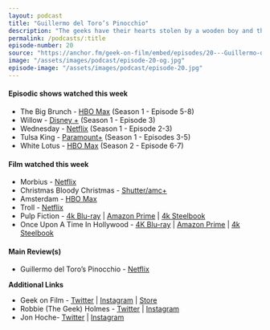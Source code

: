 ```yaml
---
layout: podcast
title: "Guillermo del Toro’s Pinocchio"
description: "The geeks have their hearts stolen by a wooden boy and the most beautiful and poignant version of the classic Pinocchio, a story you think you know but you don't."
permalink: /podcasts/:title
episode-number: 20
source: "https://anchor.fm/geek-on-film/embed/episodes/20---Guillermo-del-Toros-Pinocchio-e1s6kkt"
image: "/assets/images/podcast/episode-20-og.jpg"
episode-image: "/assets/images/podcast/episode-20.jpg"
---
```

<h4><strong>Episodic shows watched this week</strong></h4>
<ul>
 <li>The Big Brunch - <a href="https://www.hbomax.com/series/urn:hbo:series:GY0WzfASbP4OEqQEAAACX"><u>HBO Max</u></a> (Season 1 - Episode 5-8)</li>
 <li>Willow - <a href="https://www.disneyplus.com/series/willow/PfeL8yCNXD3r?distributionPartner=google"><u>Disney +</u></a> (Season 1 - Episode 3)</li>
  <li>Wednesday - <a href="https://www.netflix.com/title/81231974"><u>Netflix</u></a> (Season 1 - Episode 2-3)</li>
  <li>Tulsa King - <a href="https://www.paramountplus.com/shows/tulsa-king/"><u>Paramount+</u></a> (Season 1 - Episodes 3-5)</li>
  <li>White Lotus - <a href="https://www.hbo.com/the-white-lotus"><u>HBO Max</u></a> (Season 2 - Episode 6-7)</li>
</ul>
<h4><strong>Film watched this week</strong></h4>
<ul>
  <li>Morbius - <a href="https://www.netflix.com/title/81198933"><u>Netflix</u></a></li>
  <li>Christmas Bloody Christmas - <a href="https://www.amcplus.com/movies/christmas-bloody-christmas--1060616"><u>Shutter/amc+</u></a></li>
  <li>Amsterdam - <a href="https://www.hbomax.com/feature/urn:hbo:feature:GY2Vw6gENDp_DwgEAAAFS"><u>HBO Max</u></a></li>
  <li>Troll - <a href="https://www.netflix.com/watch/81245455?source=35"><u>Netflix</u></a></li>
  <li>Pulp Fiction - <a href="https://amzn.to/3iUBC50"><u>4k Blu-ray</u></a> | <a href="https://amzn.to/3uF2pFc"><u>Amazon Prime</u></a> | <a href="https://www.bestbuy.com/site/pulp-fiction-steelbook-includes-digital-copy-4k-ultra-hd-blu-ray-blu-ray-1994/6522675.p?skuId=6522675"><u>4k Steelbook</u></a></li>
  <li>Once Upon A Time In Hollywood - <a href="https://amzn.to/3UK5M8k"><u>4K Blu-ray</u></a> | <a href="https://amzn.to/3W8twUB"><u>Amazon Prime</u></a> | <a href="https://www.bestbuy.com/site/once-upon-a-time-in-hollywood-limited-edition-steelbook-dig-copy-4k-ultra-hd-blu-blu-ray-2019/35640542.p?skuId=35640542"><u>4k Steelbook</u></a></li>
</ul>
<h4><strong>Main Review(s)</strong></h4>
<ul>
  <li>Guillermo del Toro’s Pinocchio - <a href="https://www.netflix.com/title/80218455"><u>Netflix</u></a></li>
</ul>
<p><strong>Additional Links</strong></p>
<ul>
  <li>Geek on Film - <a href="https://twitter.com/geekonfilmcom"><u>Twitter</u></a> | <a href="https://www.instagram.com/geekonfilmcom/"><u>Instagram</u></a> | <a href="https://www.geekonfilm.shop/"><u>Store</u></a></li>
  <li>Robbie (The Geek) Holmes - <a href="https://twitter.com/robbiethegeek"><u>Twitter</u></a> | <a href="https://www.instagram.com/robbiethegeek/"><u>Instagram</u></a></li>
  <li>Jon Hoche- <a href="https://twitter.com/JonHoche"><u>Twitter</u></a> | <a href="https://www.instagram.com/jonhoche/"><u>Instagram</u></a></li>
</ul>